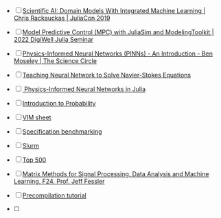 
- [ ] [Scientific AI: Domain Models With Integrated Machine Learning | Chris Rackauckas | JuliaCon 2019](https://www.youtube.com/watch?v=FGfx8CQHdQA&t=925s)

- [ ] [Model Predictive Control (MPC) with JuliaSim and ModelingToolkit | 2022 DigiWell Julia Seminar](https://www.youtube.com/watch?v=SkmCe6fScJI)

- [ ] [Physics-Informed Neural Networks (PINNs) - An Introduction - Ben Moseley | The Science Circle](https://www.youtube.com/watch?v=G_hIppUWcsc)

- [ ] [Teaching Neural Network to Solve Navier-Stokes Equations](https://www.youtube.com/watch?v=ISp-hq6AH3Q)

- [ ] [ Physics-Informed Neural Networks in Julia](https://www.youtube.com/watch?v=Xfb7tqs7gQA)

- [ ] [Introduction to Probability](https://www.youtube.com/playlist?list=PLUl4u3cNGP60hI9ATjSFgLZpbNJ7myAg6)

- [ ] [VIM sheet](https://vimsheet.com/)

- [ ] [Specification benchmarking](https://spec.org/)
- [ ] [Slurm](https://www.schedmd.com/)
- [ ] [Top 500](https://top500.org/)
- [ ] [Matrix Methods for Signal Processing, Data Analysis and Machine Learning, F24, Prof. Jeff Fessler](https://web.eecs.umich.edu/~fessler/course/551/)
- [ ] [Precompilation tutorial](https://julialang.org/blog/2021/01/precompile_tutorial/)
- [ ] 
